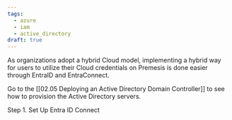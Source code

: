 ```yaml
---
tags:
  - azure
  - iam
  - active_directory
draft: true
---
```

As organizations adopt a hybrid Cloud model, implementing a hybrid way for users to utilize their Cloud credentials on Premesis is done easier through EntraID and EntraConnect. 

Go to the [[02.05 Deploying an Active Directory Domain Controller]] to see how to provision the Active Directory servers.

Step 1. Set Up Entra ID Connect




